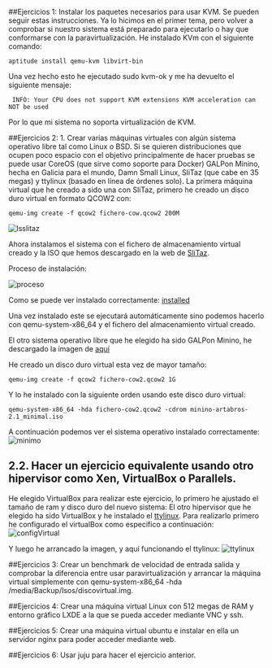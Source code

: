 ##Ejercicios 1: Instalar los paquetes necesarios para usar KVM. Se pueden seguir estas instrucciones. Ya lo hicimos en el primer tema, pero volver a comprobar si nuestro sistema está preparado para ejecutarlo o hay que conformarse con la paravirtualización.
He instalado KVm con el siguiente comando:
```
aptitude install qemu-kvm libvirt-bin
```
Una vez hecho esto he ejecutado sudo kvm-ok y me ha devuelto el siguiente mensaje:
```
 INFO: Your CPU does not support KVM extensions KVM acceleration can NOT be used
```

Por lo que mi sistema no soporta virtualización de KVM.

##Ejercicios 2: 1. Crear varias máquinas virtuales con algún sistema operativo libre tal como Linux o BSD. Si se quieren distribuciones que ocupen poco espacio con el objetivo principalmente de hacer pruebas se puede usar CoreOS (que sirve como soporte para Docker) GALPon Minino, hecha en Galicia para el mundo, Damn Small Linux, SliTaz (que cabe en 35 megas) y ttylinux (basado en línea de órdenes solo). 
La primera máquina virtual que he creado a sido una con SliTaz, primero he creado un disco duro virtual en formato QCOW2 con:
```
qemu-img create -f qcow2 fichero-cow.qcow2 200M
```
![lsslitaz](http://i1042.photobucket.com/albums/b422/Pedro_Gazquez_Navarrete/Captura%20de%20pantalla%20de%202016-02-02%20111155_zps7nizp8ga.png)

Ahora instalamos el sistema con el fichero de almacenamiento virtual creado y la ISO que hemos descargado en la web de [SliTaz](http://mirror.switch.ch/ftp/mirror/slitaz/iso/stable/).

Proceso de instalación:

![proceso](http://i1042.photobucket.com/albums/b422/Pedro_Gazquez_Navarrete/Captura%20de%20pantalla%20de%202016-02-02%20111810_zpshjp1prey.png)

Como se puede ver instalado correctamente:
[installed](qemu-system-x86_64)

Una vez instalado este se ejecutará automáticamente sino podemos hacerlo con qemu-system-x86_64 y el fichero del almacenamiento virtual creado.

El otro sistema operativo libre que he elegido ha sido GALPon Minino, he descargado la imagen de [aquí](http://minino.galpon.org/es/descargas)

He creado  un disco duro virtual esta vez de mayor tamaño:
```
qemu-img create -f qcow2 fichero-cow2.qcow2 1G
```
Y lo he instalado con la siguiente orden usando este disco duro virtual:

```
qemu-system-x86_64 -hda fichero-cow2.qcow2 -cdrom minino-artabros-2.1_minimal.iso 
```
A continuación podemos ver el sistema operativo instalado correctamente:
![minimo](http://i1042.photobucket.com/albums/b422/Pedro_Gazquez_Navarrete/Captura%20de%20pantalla%20de%202016-02-02%20120446_zpsguyuqxtp.png)


## 2.2. Hacer un ejercicio equivalente usando otro hipervisor como Xen, VirtualBox o Parallels.
He elegido VirtualBox para realizar este ejercicio, lo primero he ajustado el tamaño de ram y disco duro del nuevo sistema:
El otro hipervisor que he elegido ha sido VirtualBox y he instalado el [ttylinux](http://osarchive.sda1.eu/ttylinux).
Para realizarlo primero he configurado el virtualBox como especifico a continuación:
![configVirtual](http://i1042.photobucket.com/albums/b422/Pedro_Gazquez_Navarrete/Captura%20de%20pantalla%20de%202016-02-02%20121405_zpsoi8feyq7.png)

Y luego he arrancado la imagen, y aquí funcionando el ttylinux:
![ttylinux](http://i1042.photobucket.com/albums/b422/Pedro_Gazquez_Navarrete/Captura%20de%20pantalla%20de%202016-02-02%20121542_zpspjddgyul.png)

##Ejercicios 3: Crear un benchmark de velocidad de entrada salida y comprobar la diferencia entre usar paravirtualización y arrancar la máquina virtual simplemente con qemu-system-x86_64 -hda /media/Backup/Isos/discovirtual.img.


##Ejercicios 4: Crear una máquina virtual Linux con 512 megas de RAM y entorno gráfico LXDE a la que se pueda acceder mediante VNC y ssh.


##Ejercicios 5: Crear una máquina virtual ubuntu e instalar en ella un servidor nginx para poder acceder mediante web.


##Ejercicios 6: Usar juju para hacer el ejercicio anterior.
